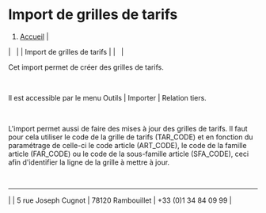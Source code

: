# Import de grilles de tarifs




1. [Accueil](#)
|






|   |
| Import de grilles de tarifs |
|   |



Cet import permet de créer des grilles 
 de tarifs.


 


Il est accessible par le 
 menu Outils 
 | Importer | Relation tiers.


 


L'import permet aussi de faire des mises à jour des grilles de tarifs. 
 Il faut pour cela utiliser le code de 
 la grille de tarifs (TAR\_CODE) et en fonction du paramétrage de 
 celle-ci le code article (ART\_CODE), 
 le code de la famille article (FAR\_CODE) ou le code de la sous-famille 
 article (SFA\_CODE), ceci afin d'identifier la ligne de la grille 
 à mettre à jour.


 





---







|  | 5 rue Joseph Cugnot | 78120 
 Rambouillet | +33 (0)1 34 84 09 99 |



